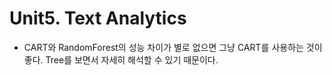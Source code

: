 # Unit5. Text Analytics

* CART와 RandomForest의 성능 차이가 별로 없으면 그냥 CART를 사용하는 것이 좋다. Tree를 보면서 자세히 해석할 수 있기 때문이다.

